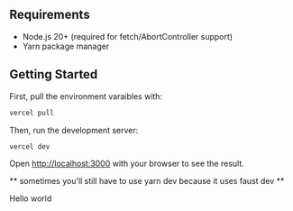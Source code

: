 ## Requirements

- Node.js 20+ (required for fetch/AbortController support)
- Yarn package manager

## Getting Started

First, pull the environment varaibles with:

```bash
vercel pull
```

Then, run the development server:

```bash
vercel dev
```

Open [http://localhost:3000](http://localhost:3000) with your browser to see the result.

** sometimes you'll still have to use yarn dev because it uses faust dev **

Hello world
